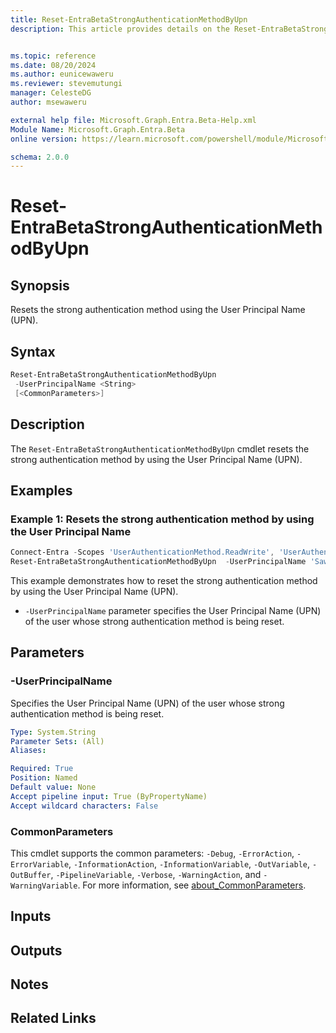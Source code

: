 ```yaml
---
title: Reset-EntraBetaStrongAuthenticationMethodByUpn
description: This article provides details on the Reset-EntraBetaStrongAuthenticationMethodByUpn command.


ms.topic: reference
ms.date: 08/20/2024
ms.author: eunicewaweru
ms.reviewer: stevemutungi
manager: CelesteDG
author: msewaweru

external help file: Microsoft.Graph.Entra.Beta-Help.xml
Module Name: Microsoft.Graph.Entra.Beta
online version: https://learn.microsoft.com/powershell/module/Microsoft.Graph.Entra.Beta/Reset-EntraBetaStrongAuthenticationMethodByUpn

schema: 2.0.0
---
```


# Reset-EntraBetaStrongAuthenticationMethodByUpn

## Synopsis

Resets the strong authentication method using the User Principal Name (UPN).

## Syntax

```powershell
Reset-EntraBetaStrongAuthenticationMethodByUpn
 -UserPrincipalName <String>
 [<CommonParameters>]
```

## Description

The `Reset-EntraBetaStrongAuthenticationMethodByUpn` cmdlet resets the strong authentication method by using the User Principal Name (UPN).

## Examples

### Example 1: Resets the strong authentication method by using the User Principal Name

```powershell
Connect-Entra -Scopes 'UserAuthenticationMethod.ReadWrite', 'UserAuthenticationMethod.ReadWrite.All'
Reset-EntraBetaStrongAuthenticationMethodByUpn  -UserPrincipalName 'SawyerM@contoso.com'
```

This example demonstrates how to reset the strong authentication method by using the User Principal Name (UPN).

- `-UserPrincipalName` parameter specifies the User Principal Name (UPN) of the user whose strong authentication method is being reset.

## Parameters

### -UserPrincipalName

Specifies the User Principal Name (UPN) of the user whose strong authentication method is being reset.

```yaml
Type: System.String
Parameter Sets: (All)
Aliases:

Required: True
Position: Named
Default value: None
Accept pipeline input: True (ByPropertyName)
Accept wildcard characters: False
```

### CommonParameters

This cmdlet supports the common parameters: `-Debug`, `-ErrorAction`, `-ErrorVariable`, `-InformationAction`, `-InformationVariable`, `-OutVariable`, `-OutBuffer`, `-PipelineVariable`, `-Verbose`, `-WarningAction`, and `-WarningVariable`. For more information, see [about_CommonParameters](https://go.microsoft.com/fwlink/?LinkID=113216).

## Inputs

## Outputs

## Notes

## Related Links
